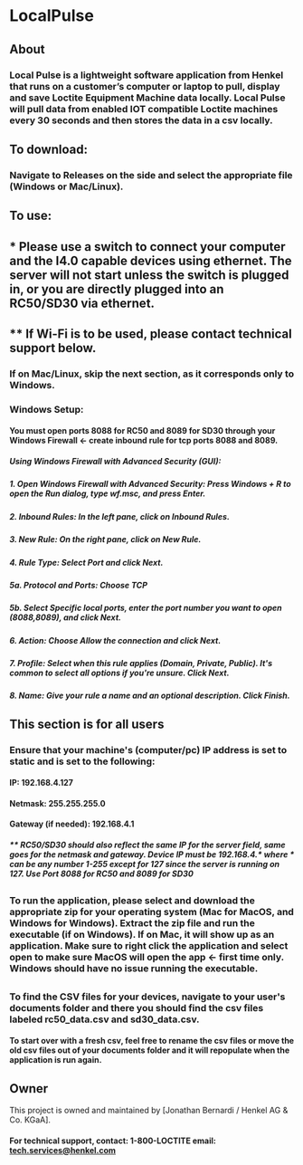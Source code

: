 # LocalPulse
## About
### Local Pulse is a lightweight software application from Henkel that runs on a customer’s computer or laptop to pull, display and save Loctite Equipment Machine data locally. Local Pulse will pull data from enabled IOT compatible Loctite machines every 30 seconds and then stores the data in a csv locally.
## To download:
### Navigate to Releases on the side and select the appropriate file (Windows or Mac/Linux).
## To use:
## * Please use a switch to connect your computer and the I4.0 capable devices using ethernet. The server will not start unless the switch is plugged in, or you are directly plugged into an RC50/SD30 via ethernet.
## ** If Wi-Fi is to be used, please contact technical support below.
### If on Mac/Linux, skip the next section, as it corresponds only to Windows.
### Windows Setup:
#### You must open ports 8088 for RC50 and 8089 for SD30 through your Windows Firewall <- create inbound rule for tcp ports 8088 and 8089.
##### Using Windows Firewall with Advanced Security (GUI):
##### 1. Open Windows Firewall with Advanced Security: Press Windows + R to open the Run dialog, type wf.msc, and press Enter.
##### 2. Inbound Rules: In the left pane, click on Inbound Rules.
##### 3. New Rule: On the right pane, click on New Rule.
##### 4. Rule Type: Select Port and click Next.
##### 5a. Protocol and Ports: Choose TCP
##### 5b. Select Specific local ports, enter the port number you want to open (8088,8089), and click Next.
##### 6. Action: Choose Allow the connection and click Next.
##### 7. Profile: Select when this rule applies (Domain, Private, Public). It's common to select all options if you're unsure. Click Next.
##### 8. Name: Give your rule a name and an optional description. Click Finish.
##
##  This section is for all users
### Ensure that your machine's (computer/pc) IP address is set to static and is set to the following: 
#### IP: 192.168.4.127
#### Netmask: 255.255.255.0
#### Gateway (if needed): 192.168.4.1
##### ** RC50/SD30 should also reflect the same IP for the server field, same goes for the netmask and gateway. Device IP must be 192.168.4.* where * can be any number 1-255 except for 127 since the server is running on 127. Use Port 8088 for RC50 and 8089 for SD30

##
### To run the application, please select and download the appropriate zip for your operating system (Mac for MacOS, and Windows for Windows). Extract the zip file and run the executable (if on Windows). If on Mac, it will show up as an application. Make sure to right click the application and select open to make sure MacOS will open the app <- first time only. Windows should have no issue running the executable. 

##
### To find the CSV files for your devices, navigate to your user's documents folder and there you should find the csv files labeled rc50_data.csv and sd30_data.csv.
#### To start over with a fresh csv, feel free to rename the csv files or move the old csv files out of your documents folder and it will repopulate when the application is run again. 
##
## Owner

This project is owned and maintained by [Jonathan Bernardi / Henkel AG & Co. KGaA].

#### For technical support, contact: 1-800-LOCTITE email: tech.services@henkel.com
